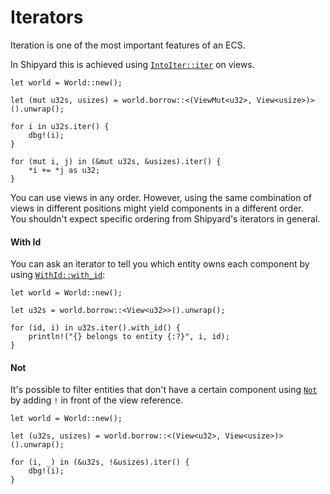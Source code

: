 # Iterators

Iteration is one of the most important features of an ECS.

In Shipyard this is achieved using [`IntoIter::iter`](https://docs.rs/shipyard/0.5.0/shipyard/trait.IntoIter.html#tymethod.iter) on views.

```rust, noplaypen
let world = World::new();

let (mut u32s, usizes) = world.borrow::<(ViewMut<u32>, View<usize>)>().unwrap();

for i in u32s.iter() {
    dbg!(i);
}

for (mut i, j) in (&mut u32s, &usizes).iter() {
    *i += *j as u32;
}
```

You can use views in any order. However, using the same combination of views in different positions might yield components in a different order.  
You shouldn't expect specific ordering from Shipyard's iterators in general.

#### With Id

You can ask an iterator to tell you which entity owns each component by using [`WithId::with_id`](https://docs.rs/shipyard/0.5.0/shipyard/trait.IntoWithId.html#method.with_id):

```rust, noplaypen
let world = World::new();

let u32s = world.borrow::<View<u32>>().unwrap();

for (id, i) in u32s.iter().with_id() {
    println!("{} belongs to entity {:?}", i, id);
}
```

#### Not

It's possible to filter entities that don't have a certain component using [`Not`](https://docs.rs/shipyard/0.5.0/shipyard/struct.Not.html) by adding `!` in front of the view reference.

```rust, noplaypen
let world = World::new();

let (u32s, usizes) = world.borrow::<(View<u32>, View<usize>)>().unwrap();

for (i, _) in (&u32s, !&usizes).iter() {
    dbg!(i);
}
```
